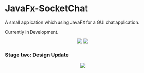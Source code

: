 # JavaFx-SocketChat

A small application which using JavaFX for a GUI chat application.

Currently in Development.
<p align="center">
<img src="http://i.imgur.com/h3W5LDy.png"/>
<img src="http://i.imgur.com/0AEBbmX.png"/>
</p>

<h3>Stage two: Design Update</h3>
<p align="center">
<img src="http://i.imgur.com/0d46U4o.png"/>
</p>
